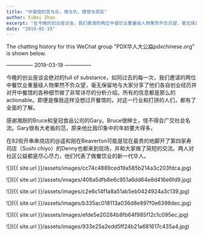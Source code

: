 ```yaml
---
title: "中餐馆的苦与乐，情与仇，理想与现实"
author: XiBei Zhao
excerpt: "在今晚的创业座谈会，我们邀请的两位中餐饮业重量级人物果然不负众望，毫无保留地与大家分享了他们各自创业经历并对开中餐馆的各种细节做了非常详尽的分析介绍。所有的信息都是那么的actionable。即便是像我这样没想过开餐馆的，对这一行业和打拼的人们，都有了全面的了解。"
date: "2019-02-19"
---
```


The chatting history for this WeChat group "PDX华人大公益pdxchinese.org" is shown below.

—————  2019-03-19  —————

今晚的创业座谈会绝对的full of substance，如同过去的每一次，我们邀请的两位中餐饮业重量级人物果然不负众望，毫无保留地与大家分享了他们各自创业经历并对开中餐馆的各种细节做了非常详尽的分析介绍。所有的信息都是那么的actionable。即便是像我这样没想过开餐馆的，对这一行业和打拼的人们，都有了全面的了解。

感谢湘厨的Bruce和皇冠食品公司的Gary。Bruce很绅士，怪不得会广交社会名流。Gary很有大老板的范，原来他比我印象中的年龄要大得多。

在82街开串串烧店的@遥和刚在Beaverton可能是现在最贵的地脚开了第四家寿司店（Sushi chiyo）的Denny也都来到现场，并和大家做了简短的交流。两人对社区公益都是尽心尽力，他们代表了做餐饮业的新一代华人。

![]({{ site.url }}/assets/images/cc74c4889ced19a585b214a3c203fdca.jpg)

![]({{ site.url }}/assets/images/408a5dfb8e6c951a6dd64e8d416e6fd9.jpg)

![]({{ site.url }}/assets/images/c2e6c14f1a8a51ab5eb0424924a3c139.jpg)

![]({{ site.url }}/assets/images/b335ac018113a036d8e897f0e6398dec.jpg)

![]({{ site.url }}/assets/images/efde5e20284b8fb64f985f12c1c095ec.jpg)

![]({{ site.url }}/assets/images/933e25a2edd5ff24b21a681617c435a4.jpg)
